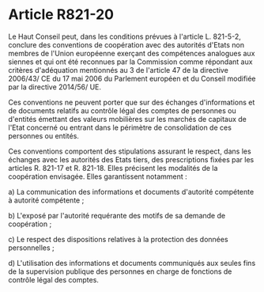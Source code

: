 # Article R821-20

<p>Le Haut Conseil peut, dans les conditions prévues à l'article L. 821-5-2, conclure des conventions de coopération avec des autorités d'Etats non membres de l'Union européenne exerçant des compétences analogues aux siennes et qui ont été reconnues par la Commission comme répondant aux critères d'adéquation mentionnés au 3 de l'article 47 de la directive 2006/43/ CE du 17 mai 2006 du Parlement européen et du Conseil modifiée par la directive 2014/56/ UE.</p><p>Ces conventions ne peuvent porter que sur des échanges d'informations et de documents relatifs au contrôle légal des comptes de personnes ou d'entités émettant des valeurs mobilières sur les marchés de capitaux de l'Etat concerné ou entrant dans le périmètre de consolidation de ces personnes ou entités.</p><p>Ces conventions comportent des stipulations assurant le respect, dans les échanges avec les autorités des Etats tiers, des prescriptions fixées par les articles R. 821-17 et R. 821-18. Elles précisent les modalités de la coopération envisagée. Elles garantissent notamment :</p><p>a) La communication des informations et documents d'autorité compétente à autorité compétente ;</p><p>b) L'exposé par l'autorité requérante des motifs de sa demande de coopération ;</p><p>c) Le respect des dispositions relatives à la protection des données personnelles ;</p><p>d) L'utilisation des informations et documents communiqués aux seules fins de la supervision publique des personnes en charge de fonctions de contrôle légal des comptes.</p>